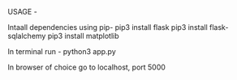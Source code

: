 USAGE - 

Intaall dependencies using pip-
pip3 install flask
pip3 install flask-sqlalchemy
pip3 install matplotlib

In terminal run - 
python3 app.py

In browser of choice go to localhost, port 5000
